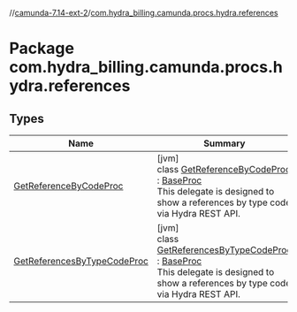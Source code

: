 //[camunda-7.14-ext-2](../../index.md)/[com.hydra_billing.camunda.procs.hydra.references](index.md)

# Package com.hydra_billing.camunda.procs.hydra.references

## Types

| Name | Summary |
|---|---|
| [GetReferenceByCodeProc](-get-reference-by-code-proc/index.md) | [jvm]<br>class [GetReferenceByCodeProc](-get-reference-by-code-proc/index.md) : [BaseProc](../com.hydra_billing.camunda.procs/-base-proc/index.md)<br>This delegate is designed to show a references by type code via Hydra REST API. |
| [GetReferencesByTypeCodeProc](-get-references-by-type-code-proc/index.md) | [jvm]<br>class [GetReferencesByTypeCodeProc](-get-references-by-type-code-proc/index.md) : [BaseProc](../com.hydra_billing.camunda.procs/-base-proc/index.md)<br>This delegate is designed to show a references by type code via Hydra REST API. |
